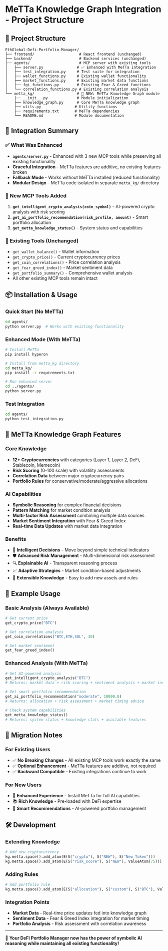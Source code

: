 # MeTTa Knowledge Graph Integration - Project Structure

## 📁 Project Structure

```
EthGlobal-Defi-Portfolio-Manager/
├── frontend/                    # React frontend (unchanged)
├── backend/                     # Backend services (unchanged)  
├── agents/                      # MCP server with existing tools
│   ├── server.py               # ✅ Enhanced with MeTTa integration
│   ├── test_integration.py     # Test suite for integration
│   ├── wallet_functions.py     # Existing wallet functionality
│   ├── market_functions.py     # Existing market data functions
│   ├── fgi_functions.py        # Existing Fear & Greed functions
│   └── correlation_functions.py # Existing correlation analysis
└── metta_kg/                   # 🧠 NEW: MeTTa Knowledge Graph module
    ├── __init__.py             # Module initialization
    ├── knowledge_graph.py      # Core MeTTa knowledge graph
    ├── utils.py               # Utility functions
    ├── requirements.txt       # MeTTa dependencies  
    └── README.md              # Module documentation
```

## 🚀 Integration Summary

### ✅ What Was Enhanced
- **`agents/server.py`** - Enhanced with 3 new MCP tools while preserving all existing functionality
- **Graceful Integration** - MeTTa features are additive, no existing features broken
- **Fallback Mode** - Works without MeTTa installed (reduced functionality)
- **Modular Design** - MeTTa code isolated in separate `metta_kg/` directory

### 🧠 New MCP Tools Added
1. **`get_intelligent_crypto_analysis(coin_symbol)`** - AI-powered crypto analysis with risk scoring
2. **`get_ai_portfolio_recommendation(risk_profile, amount)`** - Smart portfolio allocation
3. **`get_metta_knowledge_status()`** - System status and capabilities

### 🔧 Existing Tools (Unchanged)
- `get_wallet_balance()` - Wallet information  
- `get_crypto_price()` - Current cryptocurrency prices
- `get_coin_correlations()` - Price correlation analysis
- `get_fear_greed_index()` - Market sentiment data
- `get_portfolio_summary()` - Comprehensive wallet analysis
- All other existing MCP tools remain intact

## 📦 Installation & Usage

### Quick Start (No MeTTa)
```bash
cd agents/
python server.py  # Works with existing functionality
```

### Enhanced Mode (With MeTTa)
```bash
# Install MeTTa
pip install hyperon

# Install from metta_kg directory
cd metta_kg/
pip install -r requirements.txt

# Run enhanced server
cd ../agents/
python server.py
```

### Test Integration
```bash
cd agents/
python test_integration.py
```

## 🧠 MeTTa Knowledge Graph Features

### Core Knowledge
- **12+ Cryptocurrencies** with categories (Layer 1, Layer 2, DeFi, Stablecoin, Memecoin)
- **Risk Scoring** (0-100 scale) with volatility assessments  
- **Correlation Data** between major cryptocurrency pairs
- **Portfolio Rules** for conservative/moderate/aggressive allocations

### AI Capabilities
- **Symbolic Reasoning** for complex financial decisions
- **Pattern Matching** for market condition analysis
- **Multi-factor Risk Assessment** combining multiple data sources
- **Market Sentiment Integration** with Fear & Greed Index
- **Real-time Data Updates** with market data integration

### Benefits
- 🎯 **Intelligent Decisions** - Move beyond simple technical indicators
- 🛡️ **Advanced Risk Management** - Multi-dimensional risk assessment
- 🔍 **Explainable AI** - Transparent reasoning process
- 📈 **Adaptive Strategies** - Market condition-based adjustments
- 🧩 **Extensible Knowledge** - Easy to add new assets and rules

## 🎯 Example Usage

### Basic Analysis (Always Available)
```python
# Get current price
get_crypto_price("BTC")

# Get correlation analysis  
get_coin_correlations("BTC,ETH,SOL", 30)

# Get market sentiment
get_fear_greed_index()
```

### Enhanced Analysis (With MeTTa)
```python
# Get AI-powered analysis
get_intelligent_crypto_analysis("BTC")
# Returns: market data + risk scoring + sentiment analysis + market insights

# Get smart portfolio recommendation
get_ai_portfolio_recommendation("moderate", 10000.0) 
# Returns: allocation + risk assessment + market timing advice

# Check system capabilities
get_metta_knowledge_status()
# Returns: system status + knowledge stats + available features
```

## 🔄 Migration Notes

### For Existing Users
- ✅ **No Breaking Changes** - All existing MCP tools work exactly the same
- ✅ **Optional Enhancement** - MeTTa features are additive, not required
- ✅ **Backward Compatible** - Existing integrations continue to work

### For New Users  
- 🚀 **Enhanced Experience** - Install MeTTa for full AI capabilities
- 📚 **Rich Knowledge** - Pre-loaded with DeFi expertise
- 🎯 **Smart Recommendations** - AI-powered portfolio management

## 🛠 Development

### Extending Knowledge
```python
# Add new cryptocurrency
kg.metta.space().add_atom(E(S("crypto"), S("NEW"), S("New Token")))
kg.metta.space().add_atom(E(S("risk_score"), S("NEW"), ValueAtom(75)))
```

### Adding Rules
```python
# Add portfolio rule
kg.metta.space().add_atom(E(S("allocation"), S("custom"), S("BTC"), ValueAtom(50)))
```

### Integration Points
- **Market Data** - Real-time price updates fed into knowledge graph
- **Sentiment Data** - Fear & Greed Index integration for market timing
- **Portfolio Analysis** - Risk assessment with correlation awareness

---

🎉 **Your DeFi Portfolio Manager now has the power of symbolic AI reasoning while maintaining all existing functionality!**
